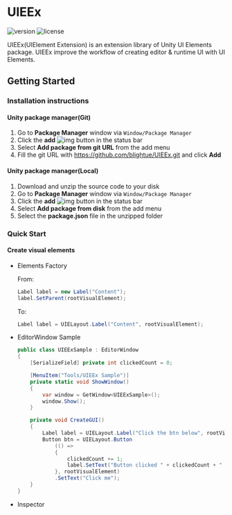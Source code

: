 # UIEEx

![version](https://badgen.net/badge/version/0.1.1/orange) ![license](https://badgen.net/github/license/blightue/UIEEx)

UIEEx(UIElement Extension) is an extension library of Unity UI Elements package. UIEEx improve the workflow of creating editor &amp; runtime UI with UI Elements.

## Getting Started

### Installation instructions

#### Unity package manager(Git)

1. Go to **Package Manager** window via `Window/Package Manager`
2. Click the **add** ![img](https://docs.unity3d.com/uploads/Main/iconAdd.png) button in the status bar
3. Select **Add package from git URL** from the add menu
4. Fill the git URL with https://github.com/blightue/UIEEx.git and click **Add**

#### Unity package manager(Local)

1. Download and unzip the source code to your disk
2. Go to **Package Manager** window via `Window/Package Manager`
3. Click the **add** ![img](https://docs.unity3d.com/uploads/Main/iconAdd.png) button in the status bar
4. Select **Add package from disk** from the add menu
5. Select the **package.json** file in the unzipped folder

### Quick Start

#### Create visual elements

* Elements Factory

  From:
  ```csharp
  Label label = new Label("Content");
  label.SetParent(rootVisualElement);
  ```
  
  To:
  ```csharp
  Label label = UIELayout.Label("Content", rootVisualElement);
  ```

* EditorWindow Sample

    ```c#
    public class UIEExSample : EditorWindow
    {
        [SerializeField] private int clickedCount = 0;
    
        [MenuItem("Tools/UIEEx Sample")]
        private static void ShowWindow()
        {
            var window = GetWindow<UIEExSample>();
            window.Show();
        }
    
        private void CreateGUI()
        {
            Label label = UIELayout.Label("Click the btn below", rootVisualElement);
            Button btn = UIELayout.Button
                (() =>
                {
                    clickedCount += 1;
                    label.SetText("Button clicked " + clickedCount + " times");
                }, rootVisualElement)
                .SetText("Click me");
        }
    }
    ```
* Inspector
